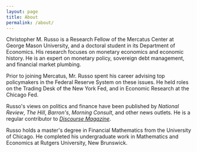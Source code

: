 ```yaml
---
layout: page
title: About
permalink: /about/
---
```


Christopher M. Russo is a Research Fellow of the Mercatus Center at George Mason University, and a doctoral student in its Department of Economics. His research focuses on monetary economics and economic history. He is an expert on monetary policy, sovereign debt management, and financial market plumbing.

Prior to joining Mercatus, Mr. Russo spent his career advising top policymakers in the Federal Reserve System on these issues. He held roles on the Trading Desk of the New York Fed, and in Economic Research at the Chicago Fed.

Russo's views on politics and finance have been published by *National Review*, *The Hill*, *Barron's*, *Morning Consult*, and other news outlets. He is a regular contributor to [*Discourse Magazine*](https://www.discoursemagazine.com). 

Russo holds a master's degree in Financial Mathematics from the University of Chicago. He completed his undergraduate work in Mathematics and Economics at Rutgers University, New Brunswick.

[//]: # (Add a signup for the email list and contact form [maybe shortwhale])